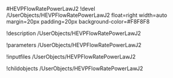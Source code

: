 <!-- MOOSE Object Documentation Stub: Remove this when content is added. -->
#HEVPFlowRatePowerLawJ2
!devel /UserObjects/HEVPFlowRatePowerLawJ2 float=right width=auto margin=20px padding=20px background-color=#F8F8F8

!description /UserObjects/HEVPFlowRatePowerLawJ2

!parameters /UserObjects/HEVPFlowRatePowerLawJ2

!inputfiles /UserObjects/HEVPFlowRatePowerLawJ2

!childobjects /UserObjects/HEVPFlowRatePowerLawJ2

